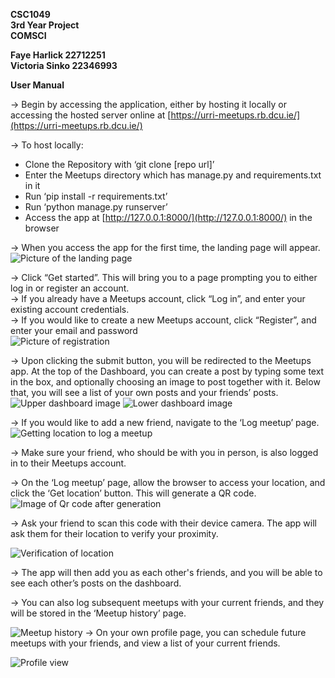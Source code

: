 

**CSC1049**  
**3rd Year Project**  
**COMSCI**

**Faye Harlick		22712251**  
**Victoria Sinko		22346993**

**User Manual**

→ Begin by accessing the application, either by hosting it locally or accessing the hosted server online at [https://urri-meetups.rb.dcu.ie/](https://urri-meetups.rb.dcu.ie/) 

→ To host locally:

- Clone the Repository with ‘git clone \[repo url\]’  
- Enter the Meetups directory which has manage.py and requirements.txt in it  
- Run ‘pip install \-r requirements.txt’  
- Run ‘python manage.py runserver’  
- Access the app at [http://127.0.0.1:8000/](http://127.0.0.1:8000/) in the browser

→ When you access the app for the first time, the landing page will appear.  
![Picture of the landing page](landing_screen.jpeg)

→ Click “Get started”. This will bring you to a page prompting you to either log in or register an account.  
→ If you already have a Meetups account, click “Log in”, and enter your existing account credentials.  
→ If you would like to create a new Meetups account, click “Register”, and enter your email and password  
![Picture of registration](welcome_to_meetups.png)

→ Upon clicking the submit button, you will be redirected to the Meetups app. At the top of the Dashboard, you can create a post by typing some text in the box, and optionally choosing an image to post together with it. Below that, you will see a list of your own posts and your friends’ posts.  
![Upper dashboard image](upper_dashboard.png)
![Lower dashboard image](dashboard.png)

→ If you would like to add a new friend, navigate to the ‘Log meetup’ page.  
![Getting location to log a meetup](getting_location.png)

→ Make sure your friend, who should be with you in person, is also logged in to their Meetups account.

→ On the ‘Log meetup’ page, allow the browser to access your location, and click the ‘Get location’ button. This will generate a QR code.  
![Image of Qr code after generation](qr_code_generator.png)

→ Ask your friend to scan this code with their device camera. The app will ask them for their location to verify your proximity. 

![Verification of location](meetup_verification.jpeg)

→ The app will then add you as each other's friends, and you will be able to see each other’s posts on the dashboard.

→ You can also log subsequent meetups with your current friends, and they will be stored in the ‘Meetup history’ page.

![Meetup history](meetup_history.png)
→ On your own profile page, you can schedule future meetups with your friends, and view a list of your current friends.

![Profile view](profile_image.png)
